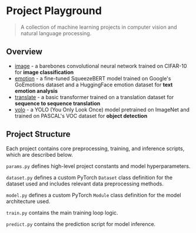 # Project Playground
> A collection of machine learning projects in computer vision and natural language processing.

## Overview
- [image](https://github.com/joe-lin-tech/playground/tree/main/image) - a barebones convolutional neural network trained on CIFAR-10 for **image classification**
- [emotion](https://github.com/joe-lin-tech/playground/tree/main/emotion) - a fine-tuned SqueezeBERT model trained on Google's GoEmotions dataset and a HuggingFace emotion dataset for **text emotion analysis**
- [translate](https://github.com/joe-lin-tech/playground/tree/main/translate) - a basic transformer trained on a translation dataset for **sequence to sequence translation**
- [yolo](https://github.com/joe-lin-tech/playground/tree/main/yolo) - a YOLO (You Only Look Once) model pretrained on ImageNet and trained on PASCAL's VOC dataset for **object detection**

## Project Structure
Each project contains core preprocessing, training, and inference scripts, which are described below.

```params.py``` defines high-level project constants and model hyperparameters.

```dataset.py``` defines a custom PyTorch ```Dataset``` class definition for the dataset used and includes relevant data preprocessing methods.

```model.py``` defines a custom PyTorch ```Module``` class definition for the model architecture used.

```train.py``` contains the main training loop logic.

```predict.py``` contains the prediction script for model inference.